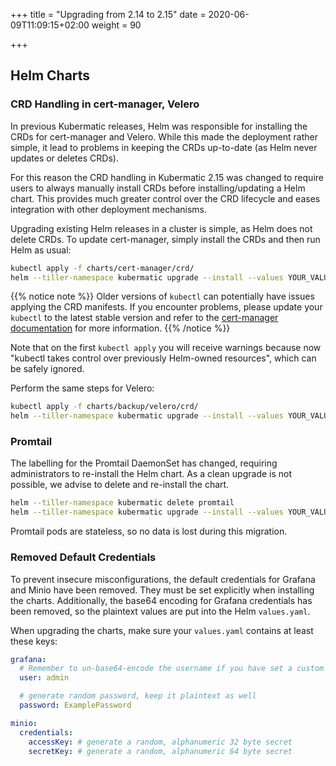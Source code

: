 +++
title = "Upgrading from 2.14 to 2.15"
date = 2020-06-09T11:09:15+02:00
weight = 90

+++

## Helm Charts

### CRD Handling in cert-manager, Velero

In previous Kubermatic releases, Helm was responsible for installing the CRDs for cert-manager and Velero. While this
made the deployment rather simple, it lead to problems in keeping the CRDs up-to-date (as Helm never updates or deletes
CRDs).

For this reason the CRD handling in Kubermatic 2.15 was changed to require users to always manually install CRDs before
installing/updating a Helm chart. This provides much greater control over the CRD lifecycle and eases integration with
other deployment mechanisms.

Upgrading existing Helm releases in a cluster is simple, as Helm does not delete CRDs. To update cert-manager, simply
install the CRDs and then run Helm as usual:

```bash
kubectl apply -f charts/cert-manager/crd/
helm --tiller-namespace kubermatic upgrade --install --values YOUR_VALUES_YAML_HERE --namespace cert-manager cert-manager charts/cert-manager/
```

{{% notice note %}}
Older versions of `kubectl` can potentially have issues applying the CRD manifests. If you encounter problems, please update
your `kubectl` to the latest stable version and refer to the
[cert-manager documentation](https://cert-manager.io/docs/installation/upgrading/upgrading-0.15-0.16/#issue-with-older-versions-of-kubectl)
for more information.
{{% /notice %}}

Note that on the first `kubectl apply` you will receive warnings because now "kubectl takes control over previously
Helm-owned resources", which can be safely ignored.

Perform the same steps for Velero:

```bash
kubectl apply -f charts/backup/velero/crd/
helm --tiller-namespace kubermatic upgrade --install --values YOUR_VALUES_YAML_HERE --namespace velero velero charts/backup/velero/
```

### Promtail

The labelling for the Promtail DaemonSet has changed, requiring administrators to re-install the Helm chart. As a clean
upgrade is not possible, we advise to delete and re-install the chart.

```bash
helm --tiller-namespace kubermatic delete promtail
helm --tiller-namespace kubermatic upgrade --install --values YOUR_VALUES_YAML_HERE --namespace logging promtail charts/logging/promtail/
```

Promtail pods are stateless, so no data is lost during this migration.

### Removed Default Credentials

To prevent insecure misconfigurations, the default credentials for Grafana and Minio have been removed. They must be
set explicitly when installing the charts. Additionally, the base64 encoding for Grafana credentials has been removed,
so the plaintext values are put into the Helm `values.yaml`.

When upgrading the charts, make sure your `values.yaml` contains at least these keys:

```yaml
grafana:
  # Remember to un-base64-encode the username if you have set a custom value.
  user: admin

  # generate random password, keep it plaintext as well
  password: ExamplePassword

minio:
  credentials:
    accessKey: # generate a random, alphanumeric 32 byte secret
    secretKey: # generate a random, alphanumeric 64 byte secret
```
